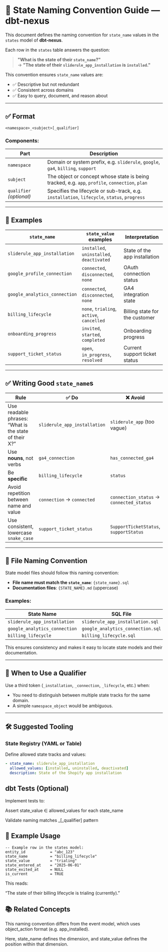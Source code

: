 # 📘 State Naming Convention Guide — dbt-nexus

This document defines the naming convention for `state_name` values in the
`states` model of **dbt-nexus**.

Each row in the `states` table answers the question:

> **"What is the state of their `state_name`?"**  
> → **"The state of their `sliderule_app_installation` is `installed`."**

This convention ensures `state_name` values are:

- ✅ Descriptive but not redundant
- ✅ Consistent across domains
- ✅ Easy to query, document, and reason about

---

## ✅ Format

```text
<namespace>_<subject>[_qualifier]
```

### Components:

| Part                     | Description                                                                                     |
| ------------------------ | ----------------------------------------------------------------------------------------------- |
| `namespace`              | Domain or system prefix, e.g. `sliderule`, `google`, `ga4`, `billing`, `support`                |
| `subject`                | The object or concept whose state is being tracked, e.g. `app`, `profile`, `connection`, `plan` |
| `qualifier` _(optional)_ | Specifies the lifecycle or sub-track, e.g. `installation`, `lifecycle`, `status`, `progress`    |

---

## 🧾 Examples

| `state_name`                  | `state_value` examples                    | Interpretation                 |
| ----------------------------- | ----------------------------------------- | ------------------------------ |
| `sliderule_app_installation`  | `installed`, `uninstalled`, `deactivated` | State of the app installation  |
| `google_profile_connection`   | `connected`, `disconnected`, `none`       | OAuth connection status        |
| `google_analytics_connection` | `connected`, `disconnected`, `none`       | GA4 integration state          |
| `billing_lifecycle`           | `none`, `trialing`, `active`, `cancelled` | Billing state for the customer |
| `onboarding_progress`         | `invited`, `started`, `completed`         | Onboarding progress            |
| `support_ticket_status`       | `open`, `in_progress`, `resolved`         | Current support ticket status  |

---

## ✅ Writing Good `state_name`s

| Rule                                                  | ✅ Do                        | ❌ Avoid                                 |
| ----------------------------------------------------- | ---------------------------- | ---------------------------------------- |
| Use readable phrases: “What is the state of their X?” | `sliderule_app_installation` | `sliderule_app` (too vague)              |
| Use **nouns**, not verbs                              | `ga4_connection`             | `has_connected_ga4`                      |
| Be **specific**                                       | `billing_lifecycle`          | `status`                                 |
| Avoid repetition between name and value               | `connection` → `connected`   | `connection_status` → `connected_status` |
| Use consistent, lowercase `snake_case`                | `support_ticket_status`      | `SupportTicketStatus`, `supportStatus`   |

---

## 📁 File Naming Convention

State model files should follow this naming convention:

- **File name must match the `state_name`**: `{state_name}.sql`
- **Documentation files**: `{STATE_NAME}.md` (uppercase)

### Examples:

| State Name                    | SQL File                          | Documentation File               |
| ----------------------------- | --------------------------------- | -------------------------------- |
| `sliderule_app_installation`  | `sliderule_app_installation.sql`  | `SLIDERULE_APP_INSTALLATION.md`  |
| `google_analytics_connection` | `google_analytics_connection.sql` | `GOOGLE_ANALYTICS_CONNECTION.md` |
| `billing_lifecycle`           | `billing_lifecycle.sql`           | `BILLING_LIFECYCLE.md`           |

This ensures consistency and makes it easy to locate state models and their
documentation.

---

## 🧠 When to Use a Qualifier

Use a third token (`_installation`, `_connection`, `_lifecycle`, etc.) when:

- You need to distinguish between multiple state tracks for the same domain.
- A simple `namespace_object` would be ambiguous.

---

## 🛠 Suggested Tooling

### State Registry (YAML or Table)

Define allowed state tracks and values:

```yaml
- state_name: sliderule_app_installation
  allowed_values: [installed, uninstalled, deactivated]
  description: State of the Shopify app installation
```

## dbt Tests (Optional)

Implement tests to:

Assert state_value ∈ allowed_values for each state_name

Validate naming matches <namespace>\_<subject>[_qualifier] pattern

## 🧩 Example Usage

```text
-- Example row in the states model:
entity_id           = "abc_123"
state_name          = "billing_lifecycle"
state_value         = "trialing"
state_entered_at    = "2025-06-01"
state_exited_at     = NULL
is_current          = TRUE
```

This reads:

“The state of their billing lifecycle is trialing (currently).”

## 📚 Related Concepts

This naming convention differs from the event model, which uses object_action
format (e.g. app_installed).

Here, state_name defines the dimension, and state_value defines the position
within that dimension.
